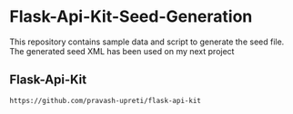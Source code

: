 # Flask-Api-Kit-Seed-Generation
This repository contains sample data and script to generate the seed file. The generated seed XML has been used on my next 
project 
## Flask-Api-Kit
```
https://github.com/pravash-upreti/flask-api-kit
```
